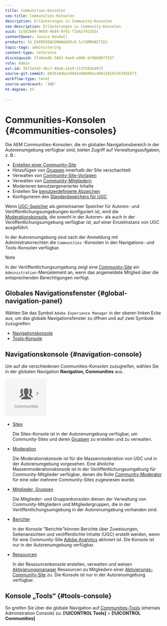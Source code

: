 ```yaml
---
title: Communities-Konsolen
seo-title: Communities-Konsolen
description: Erläuterungen zu Community-Konsolen
seo-description: Erläuterungen zu Community-Konsolen
uuid: 1c5b2600-9059-4b44-9741-f1b627423d3c
contentOwner: Janice Kendall
products: SG_EXPERIENCEMANAGER/6.5/COMMUNITIES
topic-tags: administering
content-type: reference
discoiquuid: 5fa9ee8b-5893-4ae9-a986-bfdbb00f355f
role: Admin
exl-id: 36f2e3d2-46c7-48a8-a1e9-213f581bd9f3
source-git-commit: 603518dbe3d842a08900ac40651919c55392b573
workflow-type: tm+mt
source-wordcount: '345'
ht-degree: 2%

---
```


# Communities-Konsolen {#communities-consoles}

Die AEM Communities-Konsolen, die im globalen Navigationsbereich in der Autorenumgebung verfügbar sind, bieten Zugriff auf Verwaltungsaufgaben, z. B.:

* [Erstellen einer Community-Site](sites-console.md)
* Hinzufügen von [Gruppen](groups.md) innerhalb der Site verschachtelt
* Verwalten von [Community-Site-Vorlagen](sites.md)
* Verwalten von [Community-Mitgliedern](members.md)
* [](moderate-ugc.md) Moderieren benutzergenerierter Inhalte
* Erstellen Sie [benutzerdefinierte Abzeichen](badges.md)
* Konfigurieren des [Standardspeichers für UGC](srp-config.md)

Wenn [UGC-Speicher](working-with-srp.md) als gemeinsamer Speicher für Autoren- und Veröffentlichungsumgebungen konfiguriert ist, wird die [Moderationskonsole](moderation.md), die sowohl in der Autoren- als auch in der Veröffentlichungsumgebung verfügbar ist, auf einer Einzelinstanz von UGC ausgeführt.

In der Autorenumgebung sind nach der Anmeldung mit Administratorrechten die `Communities` -Konsolen in den Navigations- und Tools-Konsolen verfügbar.

>[!NOTE]
>
>In der Veröffentlichungsumgebung zeigt eine [Community-Site](sites-console.md) ein `Administration`-Menüelement an, wenn das angemeldete Mitglied über die entsprechenden Berechtigungen verfügt.

## Globales Navigationsfenster {#global-navigation-panel}

Wählen Sie das Symbol `Adobe Experience Manager` in der oberen linken Ecke aus, um das globale Navigationsfenster zu öffnen und auf zwei Symbole zuzugreifen:

* [Navigationskonsole](#navigation-console)
* [Tools-Konsole](tools.md)

## Navigationskonsole {#navigation-console}

Um auf die verschiedenen Communities-Konsolen zuzugreifen, wählen Sie in der globalen Navigation **Navigation, Communities** aus.

![Communities](assets/communities.png)

* [Sites](sites-console.md)

   Die Sites-Konsole ist in der Autorenumgebung verfügbar, um Community-Sites und deren [Gruppen](groups.md) zu erstellen und zu verwalten.

* [Moderation](moderation.md)

   Die Moderationskonsole ist für die Massenmoderation von UGC und in der Autorenumgebung vorgesehen. Eine ähnliche Massenmoderationskonsole ist in der Veröffentlichungsumgebung für Community-Mitglieder verfügbar, denen die Rolle [Community-Moderator](users.md#publishenvironmentusersandgroups) für eine oder mehrere Community-Sites zugewiesen wurde.

* [Mitglieder, Gruppen](members.md)

   Die Mitglieder- und Gruppenkonsolen dienen der Verwaltung von Community-Mitgliedern und Mitgliedergruppen, die in der Veröffentlichungsumgebung in der Autorenumgebung vorhanden sind.

* [Berichte](reports.md)

   In der Konsole &quot;Berichte&quot;können Berichte über Zuweisungen, Seitenansichten und veröffentlichte Inhalte (UGC) erstellt werden, wenn für eine Community-Site [Adobe Analytics](sites-console.md#analytics) aktiviert ist. Die Konsole ist nur in der Autorenumgebung verfügbar.

* [Ressourcen](resources.md)

   In der Ressourcenkonsole erstellen, verwalten und weisen [Aktivierungsmanager](enablement.md#communitymanagers) Ressourcen zu Mitgliedern einer [Aktivierungs-Community-Site](overview.md#enablement-community) zu. Die Konsole ist nur in der Autorenumgebung verfügbar.

## Konsole „Tools“ {#tools-console}

So greifen Sie über die globale Navigation auf [Communities-Tools](tools.md) (ehemals Administration Console) zu: **[!UICONTROL Tools]** > **[!UICONTROL Communities]**
